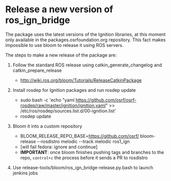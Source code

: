 # Release a new version of ros_ign_bridge

The package uses the latest versions of the Ignition libraries,
at this moment only available in the packages.osrfoundation.org repository.
This fact makes impossible to use bloom to release it using ROS servers.

The steps to make a new release of the package are:

 1. Follow the standard ROS release using catkin_generate_changelog and
 catkin_prepare_release
    - http://wiki.ros.org/bloom/Tutorials/ReleaseCatkinPackage

 1. Install rosdep for Ignition packages and run rosdep update
    - sudo bash -c 'echo "yaml https://github.com/osrf/osrf-rosdep/raw/master/ignition/ignition.yaml" >> /etc/ros/rosdep/sources.list.d/00-ignition.list'
    - rosdep update

 1. Bloom it into a custom repository
    -  BLOOM_RELEASE_REPO_BASE=https://github.com/osrf/ bloom-release --rosdistro melodic --track melodic ros1_ign
    -  [will fail fedora: ignore and continue]
    -  **IMPORTANT**: once bloom finishes pushing tags and branches to the repo, `control+c` the process before it sends a PR to rosdistro

 1. Use release-tools/bloom/ros_ign_bridge-release.py.bash to launch
 jenkins jobs
